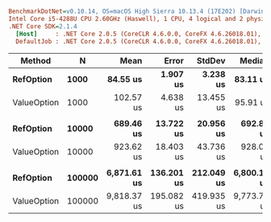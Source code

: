 ``` ini

BenchmarkDotNet=v0.10.14, OS=macOS High Sierra 10.13.4 (17E202) [Darwin 17.5.0]
Intel Core i5-4288U CPU 2.60GHz (Haswell), 1 CPU, 4 logical and 2 physical cores
.NET Core SDK=2.1.4
  [Host]     : .NET Core 2.0.5 (CoreCLR 4.6.0.0, CoreFX 4.6.26018.01), 64bit RyuJIT DEBUG
  DefaultJob : .NET Core 2.0.5 (CoreCLR 4.6.0.0, CoreFX 4.6.26018.01), 64bit RyuJIT


```
|      Method |      N |        Mean |      Error |     StdDev |      Median | Scaled | ScaledSD | Rank |     Gen 0 |    Gen 1 |   Gen 2 |  Allocated |
|------------ |------- |------------:|-----------:|-----------:|------------:|-------:|---------:|-----:|----------:|---------:|--------:|-----------:|
|   **RefOption** |   **1000** |    **84.55 us** |   **1.907 us** |   **3.238 us** |    **83.11 us** |   **1.00** |     **0.00** |    **1** |   **48.7061** |        **-** |       **-** |   **74.98 KB** |
| ValueOption |   1000 |   102.57 us |   4.638 us |  13.455 us |    95.91 us |   1.21 |     0.16 |    2 |   38.5742 |        - |       - |   59.29 KB |
|             |        |             |            |            |             |        |          |      |           |          |         |            |
|   **RefOption** |  **10000** |   **689.46 us** |  **13.722 us** |  **20.956 us** |   **692.80 us** |   **1.00** |     **0.00** |    **1** |  **491.2109** |        **-** |       **-** |  **755.28 KB** |
| ValueOption |  10000 |   923.62 us |  18.403 us |  43.736 us |   928.09 us |   1.34 |     0.08 |    2 |  388.6719 |        - |       - |  598.96 KB |
|             |        |             |            |            |             |        |          |      |           |          |         |            |
|   **RefOption** | **100000** | **6,871.61 us** | **136.201 us** | **212.049 us** | **6,800.16 us** |   **1.00** |     **0.00** |    **1** | **4257.8125** | **296.8750** | **62.5000** | **7431.84 KB** |
| ValueOption | 100000 | 9,818.37 us | 195.082 us | 419.935 us | 9,773.78 us |   1.43 |     0.07 |    2 | 2984.3750 | 484.3750 | 46.8750 | 5869.27 KB |
